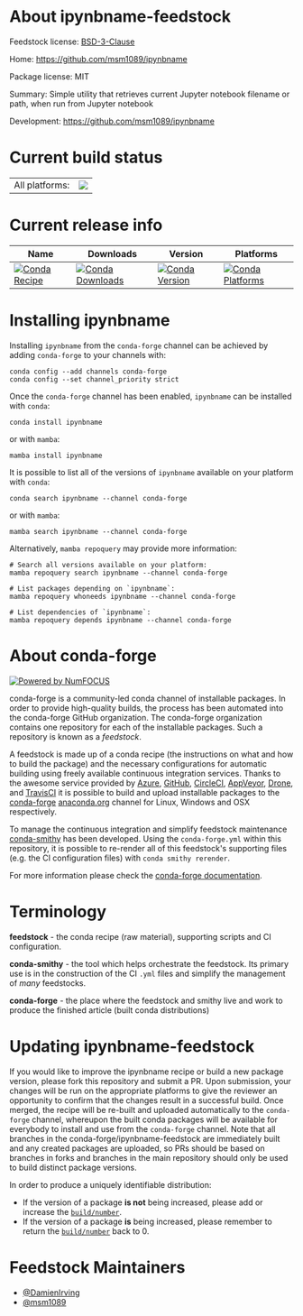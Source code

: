About ipynbname-feedstock
=========================

Feedstock license: [BSD-3-Clause](https://github.com/conda-forge/ipynbname-feedstock/blob/main/LICENSE.txt)

Home: https://github.com/msm1089/ipynbname

Package license: MIT

Summary: Simple utility that retrieves current Jupyter notebook filename or path, when run from Jupyter notebook

Development: https://github.com/msm1089/ipynbname

Current build status
====================


<table><tr><td>All platforms:</td>
    <td>
      <a href="https://dev.azure.com/conda-forge/feedstock-builds/_build/latest?definitionId=12438&branchName=main">
        <img src="https://dev.azure.com/conda-forge/feedstock-builds/_apis/build/status/ipynbname-feedstock?branchName=main">
      </a>
    </td>
  </tr>
</table>

Current release info
====================

| Name | Downloads | Version | Platforms |
| --- | --- | --- | --- |
| [![Conda Recipe](https://img.shields.io/badge/recipe-ipynbname-green.svg)](https://anaconda.org/conda-forge/ipynbname) | [![Conda Downloads](https://img.shields.io/conda/dn/conda-forge/ipynbname.svg)](https://anaconda.org/conda-forge/ipynbname) | [![Conda Version](https://img.shields.io/conda/vn/conda-forge/ipynbname.svg)](https://anaconda.org/conda-forge/ipynbname) | [![Conda Platforms](https://img.shields.io/conda/pn/conda-forge/ipynbname.svg)](https://anaconda.org/conda-forge/ipynbname) |

Installing ipynbname
====================

Installing `ipynbname` from the `conda-forge` channel can be achieved by adding `conda-forge` to your channels with:

```
conda config --add channels conda-forge
conda config --set channel_priority strict
```

Once the `conda-forge` channel has been enabled, `ipynbname` can be installed with `conda`:

```
conda install ipynbname
```

or with `mamba`:

```
mamba install ipynbname
```

It is possible to list all of the versions of `ipynbname` available on your platform with `conda`:

```
conda search ipynbname --channel conda-forge
```

or with `mamba`:

```
mamba search ipynbname --channel conda-forge
```

Alternatively, `mamba repoquery` may provide more information:

```
# Search all versions available on your platform:
mamba repoquery search ipynbname --channel conda-forge

# List packages depending on `ipynbname`:
mamba repoquery whoneeds ipynbname --channel conda-forge

# List dependencies of `ipynbname`:
mamba repoquery depends ipynbname --channel conda-forge
```


About conda-forge
=================

[![Powered by
NumFOCUS](https://img.shields.io/badge/powered%20by-NumFOCUS-orange.svg?style=flat&colorA=E1523D&colorB=007D8A)](https://numfocus.org)

conda-forge is a community-led conda channel of installable packages.
In order to provide high-quality builds, the process has been automated into the
conda-forge GitHub organization. The conda-forge organization contains one repository
for each of the installable packages. Such a repository is known as a *feedstock*.

A feedstock is made up of a conda recipe (the instructions on what and how to build
the package) and the necessary configurations for automatic building using freely
available continuous integration services. Thanks to the awesome service provided by
[Azure](https://azure.microsoft.com/en-us/services/devops/), [GitHub](https://github.com/),
[CircleCI](https://circleci.com/), [AppVeyor](https://www.appveyor.com/),
[Drone](https://cloud.drone.io/welcome), and [TravisCI](https://travis-ci.com/)
it is possible to build and upload installable packages to the
[conda-forge](https://anaconda.org/conda-forge) [anaconda.org](https://anaconda.org/)
channel for Linux, Windows and OSX respectively.

To manage the continuous integration and simplify feedstock maintenance
[conda-smithy](https://github.com/conda-forge/conda-smithy) has been developed.
Using the ``conda-forge.yml`` within this repository, it is possible to re-render all of
this feedstock's supporting files (e.g. the CI configuration files) with ``conda smithy rerender``.

For more information please check the [conda-forge documentation](https://conda-forge.org/docs/).

Terminology
===========

**feedstock** - the conda recipe (raw material), supporting scripts and CI configuration.

**conda-smithy** - the tool which helps orchestrate the feedstock.
                   Its primary use is in the construction of the CI ``.yml`` files
                   and simplify the management of *many* feedstocks.

**conda-forge** - the place where the feedstock and smithy live and work to
                  produce the finished article (built conda distributions)


Updating ipynbname-feedstock
============================

If you would like to improve the ipynbname recipe or build a new
package version, please fork this repository and submit a PR. Upon submission,
your changes will be run on the appropriate platforms to give the reviewer an
opportunity to confirm that the changes result in a successful build. Once
merged, the recipe will be re-built and uploaded automatically to the
`conda-forge` channel, whereupon the built conda packages will be available for
everybody to install and use from the `conda-forge` channel.
Note that all branches in the conda-forge/ipynbname-feedstock are
immediately built and any created packages are uploaded, so PRs should be based
on branches in forks and branches in the main repository should only be used to
build distinct package versions.

In order to produce a uniquely identifiable distribution:
 * If the version of a package **is not** being increased, please add or increase
   the [``build/number``](https://docs.conda.io/projects/conda-build/en/latest/resources/define-metadata.html#build-number-and-string).
 * If the version of a package **is** being increased, please remember to return
   the [``build/number``](https://docs.conda.io/projects/conda-build/en/latest/resources/define-metadata.html#build-number-and-string)
   back to 0.

Feedstock Maintainers
=====================

* [@DamienIrving](https://github.com/DamienIrving/)
* [@msm1089](https://github.com/msm1089/)

